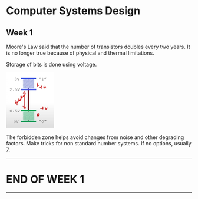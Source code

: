 # Computer Systems Design

## Week 1

Moore's Law said that the number of transistors doubles every two years. It is no longer true because of physical and thermal limitations.

Storage of bits is done using voltage. 

<img title="" src="images/Week-1/2024-10-15-12-43-18-Screenshot_20241015_124303.png" alt="" data-align="center" width="130">

The forbidden zone helps avoid changes from noise and other degrading factors. Make tricks for non standard number systems. If no options, usually 7.

---

# END OF WEEK 1

---
